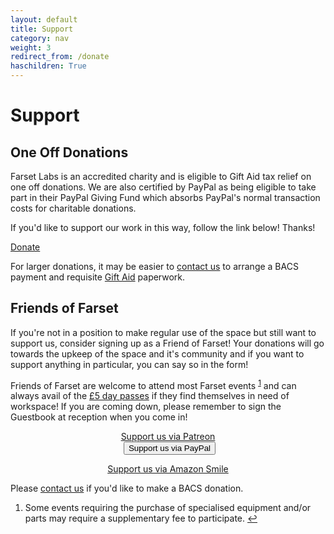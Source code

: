 ```yaml
---
layout: default
title: Support
category: nav
weight: 3
redirect_from: /donate
haschildren: True
---
```


# Support

## One Off Donations

Farset Labs is an accredited charity and is eligible to Gift Aid tax relief on one off donations. We are also certified by PayPal as being eligible to take part in their PayPal Giving Fund which absorbs PayPal's normal transaction costs for charitable donations. 

If you'd like to support our work in this way, follow the link below! Thanks!

<a href="https://www.paypal.com/gb/fundraiser/charity/113209" class="large button expand round">Donate</a>

For larger donations, it may be easier to [contact us](mailto:donate@farsetlabs.org.uk) to arrange a BACS payment and requisite [Gift Aid](https://www.gov.uk/donating-to-charity/gift-aid) paperwork.

## Friends of Farset

If you're not in a position to make regular use of the space but still want to support us, consider signing up as a Friend of Farset! Your donations will go towards the upkeep of the space and it's community and if you want to support anything in particular, you can say so in the form!

Friends of Farset are welcome to attend most Farset events <sup id="fnref:events"><a href="#fn:events" class="footnote">1</a></sup> and can always avail of the [£5 day passes](/hotdesk) if they find themselves in need of workspace! If you are coming down, please remember to sign the Guestbook at reception when you come in!

<div class="btn-group" role="group" aria-label="support-group" style="text-align:center">
<a class="large button round expand" type="button" href="https://www.patreon.com/bePatron?u=11068558">Support us via Patreon</a>
<form class="text-center" action="https://www.paypal.com/cgi-bin/webscr" method="post" target="_top">
  <input type="hidden" name="cmd" value="_s-xclick">
  <input type="hidden" name="hosted_button_id" value="6E5VFUY63DKLS">
  <input type="hidden" src="https://www.paypalobjects.com/en_GB/i/btn/btn_donate_SM.gif" border="0" name="submit" alt="PayPal – The safer, easier way to pay online.">
  <img alt="" border="0" src="https://www.paypalobjects.com/en_GB/i/scr/pixel.gif" width="1" height="1">
  <input type="submit" name="submit" class="large button round expand" value="Support us via PayPal">
</form>
<a class="large button round expand" type="burron" href="https://smile.amazon.co.uk/ch/102754-0">Support us via Amazon Smile</a>
</div>

Please [contact us](mailto:donate@farsetlabs.org.uk) if you'd like to make a BACS donation.


<div class="footnotes">
  <ol>
    <li id="fn:events">
    <p>Some events requiring the purchase of specialised equipment and/or parts may require a supplementary fee to participate. <a href="#fnref:events" class="reversefootnote">↩</a></p>
    </li>
  </ol>
</div>

